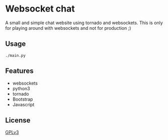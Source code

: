 Websocket chat
==============

A small and simple chat website using tornado and websockets.
This is only for playing around with websockets and not for production ;)

Usage
-----

```
./main.py
```

Features
--------

 - websockets
 - python3
 - tornado
 - Bootstrap
 - Javascript

License
-------

[GPLv3](LICENSE)
